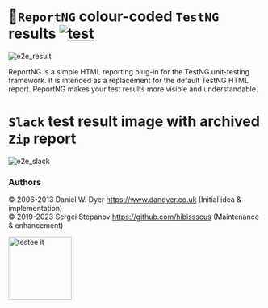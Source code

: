 🌈`ReportNG` colour-coded `TestNG` results [![test](https://github.com/hibissscus/reportng/actions/workflows/test.yml/badge.svg)](https://github.com/hibissscus/reportng/actions/workflows/test.yml)
=================================
![e2e_result](https://user-images.githubusercontent.com/1389501/97297276-14c87b00-1852-11eb-89a3-31c69ade0960.png)

ReportNG is a simple HTML reporting plug-in for the TestNG unit-testing framework. It is intended as a replacement for the default TestNG HTML report. ReportNG makes your test results more visible and understandable. 

`Slack` test result image with archived `Zip` report 
=================================
![e2e_slack](https://user-images.githubusercontent.com/1389501/97305564-8d810480-185d-11eb-8a02-d227106c16f8.png)

### Authors
© 2006-2013 Daniel W. Dyer  https://www.dandyer.co.uk (Initial idea & implementation)  <br>
© 2019-2023 Sergei Stepanov https://github.com/hibissscus (Maintenance & enhancement)

<img width="125" alt="testee it" src="https://user-images.githubusercontent.com/1389501/101087856-21f42a80-35b3-11eb-8935-6ac32fb29471.png">
